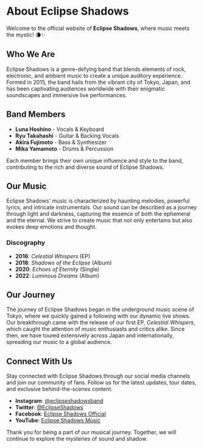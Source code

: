 # About Eclipse Shadows

Welcome to the official website of **Eclipse Shadows**, where music meets the mystic! 🌘✨

## Who We Are

Eclipse Shadows is a genre-defying band that blends elements of rock, electronic, and ambient music to create a unique auditory experience. Formed in 2015, the band hails from the vibrant city of Tokyo, Japan, and has been captivating audiences worldwide with their enigmatic soundscapes and immersive live performances.

## Band Members

- **Luna Hoshino** - Vocals & Keyboard
- **Ryu Takahashi** - Guitar & Backing Vocals
- **Akira Fujimoto** - Bass & Synthesizer
- **Mika Yamamoto** - Drums & Percussion

Each member brings their own unique influence and style to the band, contributing to the rich and diverse sound of Eclipse Shadows.

## Our Music

Eclipse Shadows' music is characterized by haunting melodies, powerful lyrics, and intricate instrumentals. Our sound can be described as a journey through light and darkness, capturing the essence of both the ephemeral and the eternal. We strive to create music that not only entertains but also evokes deep emotions and thought.

### Discography

- **2016**: _Celestial Whispers_ (EP)
- **2018**: _Shadows of the Eclipse_ (Album)
- **2020**: _Echoes of Eternity_ (Single)
- **2022**: _Luminous Dreams_ (Album)

## Our Journey

The journey of Eclipse Shadows began in the underground music scene of Tokyo, where we quickly gained a following with our dynamic live shows. Our breakthrough came with the release of our first EP, _Celestial Whispers_, which caught the attention of music enthusiasts and critics alike. Since then, we have toured extensively across Japan and internationally, spreading our music to a global audience.

## Connect With Us

Stay connected with Eclipse Shadows through our social media channels and join our community of fans. Follow us for the latest updates, tour dates, and exclusive behind-the-scenes content.

- **Instagram**: [@eclipseshadowsband](https://instagram.com/eclipseshadowsband)
- **Twitter**: [@EclipseShadows](https://twitter.com/EclipseShadows)
- **Facebook**: [Eclipse Shadows Official](https://facebook.com/EclipseShadowsOfficial)
- **YouTube**: [Eclipse Shadows Music](https://youtube.com/EclipseShadowsMusic)

Thank you for being a part of our musical journey. Together, we will continue to explore the mysteries of sound and shadow.
